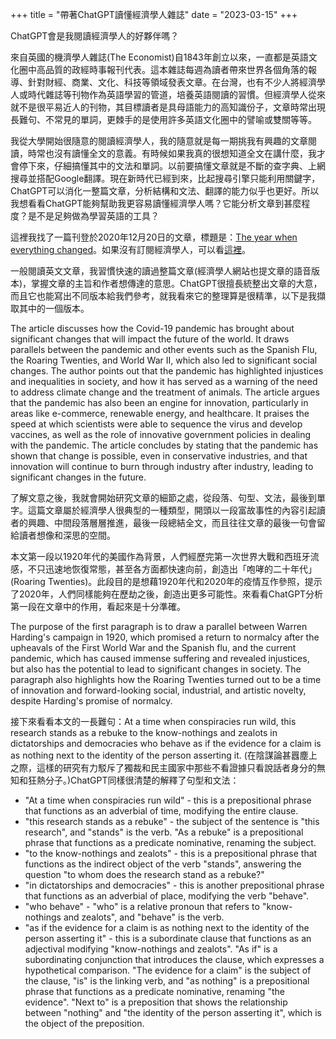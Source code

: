 +++
title = "帶著ChatGPT讀懂經濟學人雜誌"
date = "2023-03-15"
+++

ChatGPT會是我閱讀經濟學人的好夥伴嗎？
<!--more-->

來自英國的機濟學人雜誌(The Economist)自1843年創立以來，一直都是英語文化圈中高品質的政經時事報刊代表。這本雜誌每週為讀者帶來世界各個角落的報導、針對財經、商業、文化、科技等領域發表文章。在台灣，也有不少人將經濟學人或時代雜誌等刊物作為英語學習的管道，培養英語閱讀的習慣。但經濟學人從來就不是很平易近人的刊物，其目標讀者是具母語能力的高知識份子，文章時常出現長難句、不常見的單詞，更棘手的是使用許多英語文化圈中的譬喻或雙關等等。

我從大學開始很隨意的閱讀經濟學人，我的隨意就是每一期挑我有興趣的文章閱讀，時常也沒有讀懂全文的意義。有時候如果我真的很想知道全文在講什麼，我才會停下來，仔細搞懂其中的文法和單詞。以前要搞懂文章就是不斷的查字典、上網搜尋並搭配Google翻譯。現在新時代已經到來，比起搜尋引擎只能利用關鍵字，ChatGPT可以消化一整篇文章，分析結構和文法、翻譯的能力似乎也更好。所以我想看看ChatGPT能夠幫助我更容易讀懂經濟學人嗎？它能分析文章到甚麼程度？是不是足夠做為學習英語的工具？

這裡我找了一篇刊登於2020年12月20日的文章，標題是：[The year when everything changed](https://www.economist.com/leaders/2020/12/19/the-year-when-everything-changed)。如果沒有訂閱經濟學人，可以看[這裡](https://hackmd.io/@yo80105/Byt7fDu1n)。

一般閱讀英文文章，我習慣快速的讀過整篇文章(經濟學人網站也提文章的語音版本)，掌握文章的主旨和作者想傳達的意思。ChatGPT很擅長統整出文章的大意，而且它也能寫出不同版本給我們參考，就我看來它的整理算是很精準，以下是我擷取其中的一個版本。

The article discusses how the Covid-19 pandemic has brought about significant changes that will impact the future of the world. It draws parallels between the pandemic and other events such as the Spanish Flu, the Roaring Twenties, and World War II, which also led to significant social changes. The author points out that the pandemic has highlighted injustices and inequalities in society, and how it has served as a warning of the need to address climate change and the treatment of animals. The article argues that the pandemic has also been an engine for innovation, particularly in areas like e-commerce, renewable energy, and healthcare. It praises the speed at which scientists were able to sequence the virus and develop vaccines, as well as the role of innovative government policies in dealing with the pandemic. The article concludes by stating that the pandemic has shown that change is possible, even in conservative industries, and that innovation will continue to burn through industry after industry, leading to significant changes in the future.

了解文意之後，我就會開始研究文章的細節之處，從段落、句型、文法，最後到單字。這篇文章屬於經濟學人很典型的一種類型，開頭以一段富故事性的內容引起讀者的興趣、中間段落層層推進，最後一段總結全文，而且往往文章的最後一句會留給讀者想像和深思的空間。

本文第一段以1920年代的美國作為背景，人們經歷完第一次世界大戰和西班牙流感，不只迅速地恢復常態，甚至各方面都快速向前，創造出「咆哮的二十年代」(Roaring Twenties)。此段目的是想藉1920年代和2020年的疫情互作參照，提示了2020年，人們同樣能夠在歷劫之後，創造出更多可能性。來看看ChatGPT分析第一段在文章中的作用，看起來是十分準確。

The purpose of the first paragraph is to draw a parallel between Warren Harding's campaign in 1920, which promised a return to normalcy after the upheavals of the First World War and the Spanish flu, and the current pandemic, which has caused immense suffering and revealed injustices, but also has the potential to lead to significant changes in society. The paragraph also highlights how the Roaring Twenties turned out to be a time of innovation and forward-looking social, industrial, and artistic novelty, despite Harding's promise of normalcy.

接下來看看本文的一長難句：At a time when conspiracies run wild, this research stands as a rebuke to the know-nothings and zealots in dictatorships and democracies who behave as if the evidence for a claim is as nothing next to the identity of the person asserting it. (在陰謀論甚囂塵上之際，這樣的研究有力駁斥了獨裁和民主國家中那些不看證據只看說話者身分的無知和狂熱分子。)ChatGPT同樣很清楚的解釋了句型和文法：

- "At a time when conspiracies run wild" - this is a prepositional phrase that functions as an adverbial of time, modifying the entire clause.
- "this research stands as a rebuke" - the subject of the sentence is "this research", and "stands" is the verb. "As a rebuke" is a prepositional phrase that functions as a predicate nominative, renaming the subject.
- "to the know-nothings and zealots" - this is a prepositional phrase that functions as the indirect object of the verb "stands", answering the question "to whom does the research stand as a rebuke?"
- "in dictatorships and democracies" - this is another prepositional phrase that functions as an adverbial of place, modifying the verb "behave".
- "who behave" - "who" is a relative pronoun that refers to "know-nothings and zealots", and "behave" is the verb.
- "as if the evidence for a claim is as nothing next to the identity of the person asserting it" - this is a subordinate clause that functions as an adjectival modifying "know-nothings and zealots". "As if" is a subordinating conjunction that introduces the clause, which expresses a hypothetical comparison. "The evidence for a claim" is the subject of the clause, "is" is the linking verb, and "as nothing" is a prepositional phrase that functions as a predicate nominative, renaming "the evidence". "Next to" is a preposition that shows the relationship between "nothing" and "the identity of the person asserting it", which is the object of the preposition.

